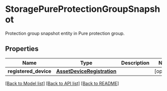 # StoragePureProtectionGroupSnapshot

Protection group snapshot entity in Pure protection group. 
## Properties
Name | Type | Description | Notes
------------ | ------------- | ------------- | -------------
**registered_device** | [**AssetDeviceRegistration**](.md) |  | [optional] 

[[Back to Model list]](../README.md#documentation-for-models) [[Back to API list]](../README.md#documentation-for-api-endpoints) [[Back to README]](../README.md)


